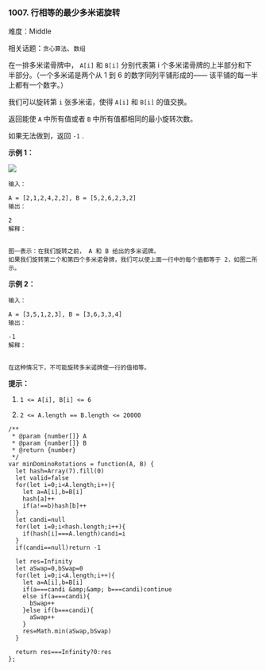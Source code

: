 ### 1007. 行相等的最少多米诺旋转

难度：Middle

相关话题：`贪心算法`、`数组`

在一排多米诺骨牌中， `A[i]`  和  `B[i]` 分别代表第 i 个多米诺骨牌的上半部分和下半部分。（一个多米诺是两个从 1 到 6 的数字同列平铺形成的&mdash;&mdash; 该平铺的每一半上都有一个数字。）



我们可以旋转第 `i` 张多米诺，使得 `A[i]`  和 `B[i]` 的值交换。



返回能使  `A`  中所有值或者  `B`  中所有值都相同的最小旋转次数。



如果无法做到，返回 `-1` .







**示例 1：** 



![](https://assets.leetcode-cn.com/aliyun-lc-upload/uploads/2019/03/08/domino.png)




```
输入：

A = [2,1,2,4,2,2], B = [5,2,6,2,3,2]
输出：

2
解释：


图一表示：在我们旋转之前， A 和 B 给出的多米诺牌。
如果我们旋转第二个和第四个多米诺骨牌，我们可以使上面一行中的每个值都等于 2，如图二所示。
```


**示例 2：** 



```
输入：

A = [3,5,1,2,3], B = [3,6,3,3,4]
输出：

-1
解释：


在这种情况下，不可能旋转多米诺牌使一行的值相等。
```






**提示：** 




1.  `1 <= A[i], B[i] <= 6` 

2.  `2 <= A.length == B.length <= 20000` 




```
/**
 * @param {number[]} A
 * @param {number[]} B
 * @return {number}
 */
var minDominoRotations = function(A, B) {
  let hash=Array(7).fill(0)
  let valid=false
  for(let i=0;i<A.length;i++){
    let a=A[i],b=B[i]
    hash[a]++
    if(a!==b)hash[b]++
  }
  let candi=null
  for(let i=0;i<hash.length;i++){
    if(hash[i]===A.length)candi=i
  }
  if(candi==null)return -1

  let res=Infinity
  let aSwap=0,bSwap=0
  for(let i=0;i<A.length;i++){
    let a=A[i],b=B[i]
    if(a===candi &amp;&amp; b===candi)continue
    else if(a===candi){
      bSwap++
    }else if(b===candi){
      aSwap++
    }
    res=Math.min(aSwap,bSwap)
  }

  return res===Infinity?0:res
};
```

